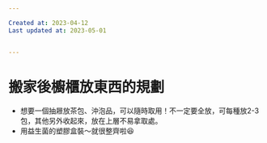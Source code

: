 ```yaml
---

Created at: 2023-04-12
Last updated at: 2023-05-01


---
```


# 搬家後櫥櫃放東西的規劃


* 想要一個抽屜放茶包、沖泡品，可以隨時取用！不一定要全放，可每種放2-3包，其他另外收起來，放在上層不易拿取處。
* 用益生菌的塑膠盒裝～就很整齊啦😆

